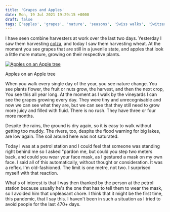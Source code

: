 ```yaml
---
title: 'Grapes and Apples'
date: Mon, 19 Jul 2021 19:29:15 +0000
draft: false
tags: ['apples', 'grapes', 'nature', 'seasons', 'Swiss walks', 'Switzerland']
---
```


I have seen combine harvesters at work over the last two days. Yesterday I saw them harvesting [colza](https://colza.ch/), and today I saw them harvesting wheat. At the moment you see grapes that are still in a juvenile state, and apples that look a little more mature, growing on their respective plants.

[![Apples on an Apple tree](https://www.main-vision.com/richard/blog/wp-content/uploads/2021/07/img_6083-1024x768.jpg)](https://www.main-vision.com/richard/blog/wp-content/uploads/2021/07/img_6083-scaled.jpg)

Apples on an Apple tree

When you walk every single day of the year, you see nature change. You see plants flower, the fruit or nuts grow, the harvest, and then the next crop, You see this all year long. At the moment as I walk by the vineyards I can see the grapes growing every day. They were tiny and unrecognisable and now we can see what they are, but we can see that they still need to grow more juicy and filled with fluid. There is no rush. They have three or four more months.

Despite the rains, the ground is dry again, so it is easy to walk without getting too muddy. The rivers, too, despite the flood warning for big lakes, are low again. The soil around here was not saturated.

Today I was at a petrol station and I could feel that someone was standing right behind me so I asked "pardon me, but could you step two meters back, and could you wear your face mask, as I gestured a mask on my own face. I said all of this automatically, without thought or consideration. It was a reflex. I'm old-fashioned. The limit is one metre, not two. I surprised myself with that reaction.

What's of interest is that I was then thanked by the person at the petrol station because usually he's the one that has to tell them to wear the mask, so I avoided him that unpleasant chore. I think that it might be the first time, this pandemic, that I say this. I haven't been in such a situation as I tried to avoid people for the last 470+ days.